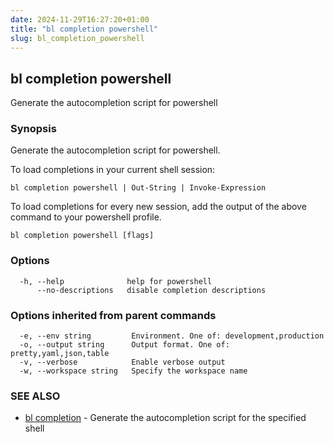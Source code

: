 ```yaml
---
date: 2024-11-29T16:27:20+01:00
title: "bl completion powershell"
slug: bl_completion_powershell
---
```

## bl completion powershell

Generate the autocompletion script for powershell

### Synopsis

Generate the autocompletion script for powershell.

To load completions in your current shell session:

	bl completion powershell | Out-String | Invoke-Expression

To load completions for every new session, add the output of the above command
to your powershell profile.


```
bl completion powershell [flags]
```

### Options

```
  -h, --help              help for powershell
      --no-descriptions   disable completion descriptions
```

### Options inherited from parent commands

```
  -e, --env string         Environment. One of: development,production
  -o, --output string      Output format. One of: pretty,yaml,json,table
  -v, --verbose            Enable verbose output
  -w, --workspace string   Specify the workspace name
```

### SEE ALSO

* [bl completion](bl_completion.md)	 - Generate the autocompletion script for the specified shell

